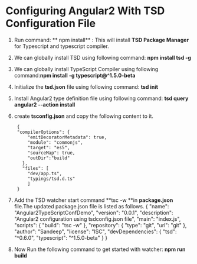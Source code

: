 # Configuring Angular2 With TSD Configuration File #

1. Run command: ** npm install**  : This will install **TSD Package Manager** for Typescript and typescript compiler.

2. We can globally install TSD using following command: **npm install tsd -g**

3. We can  globally install TypeScript Compiler using following command:**npm install -g typescript@^1.5.0-beta**

4. Initialize the **tsd.json** file using following command: **tsd init**

5. Install Angular2 type definition file using following command: **tsd query angular2 --action install**

6. create **tsconfig.json** and copy the following content to it.

		{
  		"compilerOptions": {
			"emitDecoratorMetadata": true,
			"module": "commonjs",
			"target": "es5",
			"sourceMap": true,
			"outDir":"build"
		  },
		  "files": [
			"dev/app.ts",
			"typings/tsd.d.ts"
	  		]
		}
7. Add the TSD watcher start command **tsc -w **in **package.json** file.The updated package.json file is listed as follows.
		{
		  "name": "Angular2TypeScriptConfDemo",
		  "version": "0.0.1",
		  "description": "Angular2 configuration using tsdconfig.json file",
		  "main": "index.js",
		  "scripts": {
			"build": "tsc -w"
		  },
		  "repository": {
			"type": "git",
			"url": "git"
		  },
		  "author": "Sandeep",
		  "license": "ISC",
		  "devDependencies": {
			"tsd": "^0.6.0",
			"typescript": "^1.5.0-beta"
		  }
		}


8. Now Run the following command to get started with watcher: **npm run build**